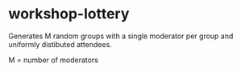 # workshop-lottery

Generates M random groups with a single moderator per group and uniformly distibuted attendees.

M = number of moderators
